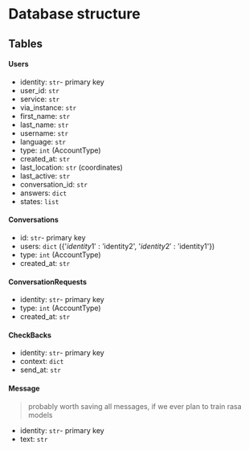 # Database structure

## Tables
#### Users
* identity: `str`- primary key
* user_id: `str`
* service: `str`
* via_instance: `str`
* first_name: `str`
* last_name: `str`
* username: `str`
* language: `str`
* type: `int` (AccountType)
* created_at: `str`
* last_location: `str` (coordinates)
* last_active: `str`
* conversation_id: `str`
* answers: `dict`
* states: `list`


#### Conversations
* id: `str`- primary key
* users: `dict` ({'$identity1': '$identity2', '$identity2': '$identity1'})
* type: `int` (AccountType)
* created_at: `str`


#### ConversationRequests
* identity: `str`- primary key
* type: `int` (AccountType)
* created_at: `str`


#### CheckBacks
* identity: `str`- primary key
* context: `dict`
* send_at: `str`


#### Message
> probably worth saving all messages, if we ever plan to train rasa models
* identity: `str`- primary key
* text: `str`